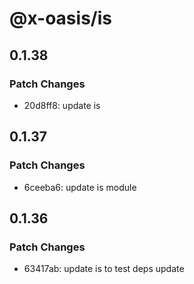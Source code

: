 # @x-oasis/is

## 0.1.38

### Patch Changes

- 20d8ff8: update is

## 0.1.37

### Patch Changes

- 6ceeba6: update is module

## 0.1.36

### Patch Changes

- 63417ab: update is to test deps update
